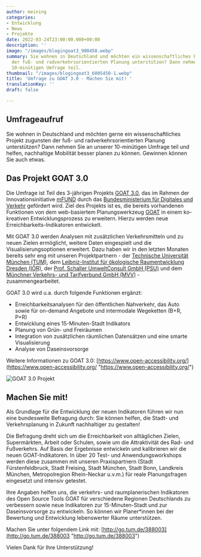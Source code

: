 ```yaml
---
author: meining
categories:
- Entwicklung
- News
- Projekte
date: 2022-03-24T23:00:00.000+00:00
description: ''
image: "/images/blogingoat3_900450.webp"
summary: Sie wohnen in Deutschland und möchten ein wissenschaftliches Projekt zugunsten
  der fuß- und radverkehrsorientierten Planung unterstützen? Dann nehmen Sie an unserer
  10-minütigen Umfrage teil.
thumbnail: "/images/blogingoat3_6005450-1.webp"
title: 'Umfrage zu GOAT 3.0 - Machen Sie mit! '
translationKey: ''
draft: false

---
```

## Umfrageaufruf

Sie wohnen in Deutschland und möchten gerne ein wissenschaftliches Projekt zugunsten der fuß- und radverkehrsorientierten Planung unterstützen? Dann nehmen Sie an unserer 10-minütigen Umfrage teil und helfen, nachhaltige Mobilität besser planen zu können. Gewinnen können Sie auch etwas.

## Das Projekt GOAT 3.0

Die Umfrage ist Teil des 3-jährigen Projekts [GOAT 3.0](/posts/2021-12-28-goat3_0/ "Was ist GOAT 3.0?"), das im Rahmen der Innovationsinitiative [mFUND](https://www.bmvi.de/EN/Topics/Digital-Matters/mFund/mFund.html "mFUND") durch das [Bundesministerium für Digitales und Verkehr](https://www.bmvi.de/DE/Home/home.html "BMDV") gefördert wird. Ziel des Projekts ist es, die bereits vorhandenen Funktionen von dem web-basiertem Planungswerkzeug [GOAT](../../was-ist-goat "Was ist GOAT?") in einem ko-kreativen Entwicklungsprozess zu erweitern. Hierzu werden neue Erreichbarkeits-Indikatoren entwickelt.

Mit GOAT 3.0 werden Analysen mit zusätzlichen Verkehrsmitteln und zu neuen Zielen ermöglicht, weitere Daten eingespielt und die Visualisierungsoptionen erweitert. Dazu haben wir in den letzten Monaten bereits sehr eng mit unseren Projektpartnern - der [Technische Universität München (TUM)](https://www.mos.ed.tum.de/sv/startseite/ "TUM"), dem [Leibniz-Institut für ökologische Raumentwicklung Dresden (IÖR)](https://www.ioer.de/ "IÖR"), der [Prof. Schaller UmweltConsult GmbH (PSU)](https://www.psu-schaller.de/ "PSU") und dem [Münchner Verkehrs- und Tarifverbund GmbH (MVV)](https://www.mvv-muenchen.de/ "MVV") - zusammengearbeitet.

GOAT 3.0 wird u.a. durch folgende Funktionen ergänzt:

* Erreichbarkeitsanalysen für den öffentlichen Nahverkehr, das Auto sowie für on-demand Angebote und intermodale Wegeketten (B+R, P+R)
* Entwicklung eines 15-Minuten-Stadt Indikators
* Planung von Grün- und Freiräumen
* Integration von zusätzlichen räumlichen Datensätzen und eine smarte Visualisierung
* Analyse von Daseinsvorsorge

Weitere Informationen zu GOAT 3.0: [https://www.open-accessibility.org/](https://www.open-accessibility.org/ "https://www.open-accessibility.org/")

![GOAT 3.0 Projekt](/images/blogingoat3_6000450.webp)

## Machen Sie mit!

Als Grundlage für die Entwicklung der neuen Indikatoren führen wir nun eine bundesweite Befragung durch: Sie können helfen, die Stadt- und Verkehrsplanung in Zukunft nachhaltiger zu gestalten!

Die Befragung dreht sich um die Erreichbarkeit von alltäglichen Zielen, Supermärkten, Arbeit oder Schulen, sowie um die Attraktivität des Rad- und Fußverkehrs. Auf Basis der Ergebnisse entwickeln und kalibrieren wir die neuen GOAT-Indikatoren. In über 20 Test- und Anwendungsworkshops werden diese zusammen mit unseren Praxispartnern (Stadt Fürstenfeldbruck, Stadt Freising, Stadt München, Stadt Bonn, Landkreis München, Metropolregion Rhein-Neckar u.v.m.) für reale Planungsfragen eingesetzt und intensiv getestet.

Ihre Angaben helfen uns, die verkehrs- und raumplanerischen Indikatoren des Open Source Tools GOAT für verschiedene Regionen Deutschlands zu verbessern sowie neue Indikatoren zur 15-Minuten-Stadt und zur Daseinsvorsorge zu entwickeln. So können wir Planer*innen bei der Bewertung und Entwicklung lebenswerter Räume unterstützen.

Machen Sie unter folgendem Link mit: [http://go.tum.de/388003](http://go.tum.de/388003 "http://go.tum.de/388003")

Vielen Dank für Ihre Unterstützung!